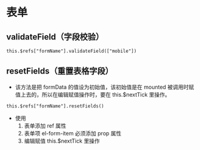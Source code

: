 # 表单

## validateField（字段校验）

`this.$refs["formName"].validateField(["mobile"])`

## resetFields（重置表格字段）

- 该方法是把 formData 的值设为初始值，该初始值是在 mounted 被调用时赋值上去的，所以在编辑赋值操作时，要在 this.\$nextTick 里操作。

`this.$refs["formName"].resetFields()`

- 使用
  1. 表单添加 ref 属性
  2. 表单项 el-form-item 必须添加 prop 属性
  3. 编辑赋值 this.\$nextTick 里操作
